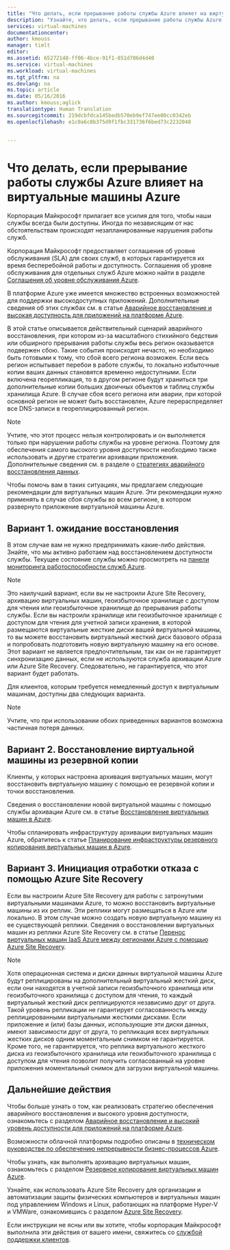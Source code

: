 ```yaml
---
title: "Что делать, если прерывание работы службы Azure влияет на виртуальные машины Azure | Документация Майкрософт"
description: "Узнайте, что делать, если прерывание работы службы Azure влияет на виртуальные машины Azure."
services: virtual-machines
documentationcenter: 
author: kmouss
manager: timlt
editor: 
ms.assetid: 65272148-ff06-4bce-91f1-851d706d4d40
ms.service: virtual-machines
ms.workload: virtual-machines
ms.tgt_pltfrm: na
ms.devlang: na
ms.topic: article
ms.date: 05/16/2016
ms.author: kmouss;aglick
translationtype: Human Translation
ms.sourcegitcommit: 219dcbfdca145bedb570eb9ef747ee00cc0342eb
ms.openlocfilehash: e1c0a6c0b375d9f1fbc331736f6bed73c2232048


---
```

# <a name="what-to-do-in-the-event-that-an-azure-service-disruption-impacts-azure-virtual-machines"></a>Что делать, если прерывание работы службы Azure влияет на виртуальные машины Azure
Корпорация Майкрософт прилагает все усилия для того, чтобы наши службы всегда были доступны. Иногда по независящим от нас обстоятельствам происходят незапланированные нарушения работы служб.

Корпорация Майкрософт предоставляет соглашения об уровне обслуживания (SLA) для своих служб, в которых гарантируется их время бесперебойной работы и доступность. Соглашения об уровне обслуживания для отдельных служб Azure можно найти в разделе [Соглашения об уровне обслуживания Azure](https://azure.microsoft.com/support/legal/sla/).

В платформе Azure уже имеется множество встроенных возможностей для поддержки высокодоступных приложений. Дополнительные сведения об этих службах см. в статье [Аварийное восстановление и высокая доступность для приложений на платформе Azure](../resiliency/resiliency-disaster-recovery-high-availability-azure-applications.md).

В этой статье описывается действительный сценарий аварийного восстановления, при котором из-за масштабного стихийного бедствия или обширного прерывания работы службы весь регион оказывается подвержен сбою. Такие события происходят нечасто, но необходимо быть готовыми к тому, что сбой всего региона возможен. Если весь регион испытывает перебои в работе службы, то локально избыточные копии ваших данных становятся временно недоступными. Если включена георепликация, то в другом регионе будут храниться три дополнительные копии больших двоичных объектов и таблиц службы хранилища Azure. В случае сбоя всего региона или аварии, при которой основной регион не может быть восстановлен, Azure перераспределяет все DNS-записи в геореплицированный регион.

> [!NOTE]
> Учтите, что этот процесс нельзя контролировать и он выполняется только при нарушении работы службы на уровне региона. Поэтому для обеспечения самого высокого уровня доступности необходимо также использовать и другие стратегии архивации приложения. Дополнительные сведения см. в разделе о [стратегиях аварийного восстановления данных](../resiliency/resiliency-disaster-recovery-azure-applications.md#data-strategies-for-disaster-recovery).
> 
> 

Чтобы помочь вам в таких ситуациях, мы предлагаем следующие рекомендации для виртуальных машин Azure. Эти рекомендации нужно применять в случае сбоя службы во всем регионе, в котором развернуто приложение виртуальной машины Azure.

## <a name="option-1-wait-for-recovery"></a>Вариант 1. ожидание восстановления
В этом случае вам не нужно предпринимать какие-либо действия. Знайте, что мы активно работаем над восстановлением доступности службы. Текущее состояние службы можно просмотреть на [панели мониторинга работоспособности служб Azure](https://azure.microsoft.com/status/).

> [!NOTE]
> Это наилучший вариант, если вы не настроили Azure Site Recovery, архивацию виртуальных машин, геоизбыточное хранилище с доступом для чтения или геоизбыточное хранилище до прерывания работы службы. Если вы настроили хранилище или геоизбыточное хранилище с доступом для чтения для учетной записи хранения, в которой размещаются виртуальные жесткие диски вашей виртуальной машины, то вы можете восстановить виртуальный жесткий диск базового образа и попробовать подготовить новую виртуальную машину на его основе. Этот вариант не является предпочтительным, так как он не гарантирует синхронизацию данных, если не используются служба архивации Azure или Azure Site Recovery. Следовательно, не гарантируется, что этот вариант будет работать.
> 
> 

Для клиентов, которым требуется немедленный доступ к виртуальным машинам, доступны два следующих варианта.  

> [!NOTE]
> Учтите, что при использовании обоих приведенных вариантов возможна частичная потеря данных.     
> 
> 

## <a name="option-2-restore-a-vm-from-a-backup"></a>Вариант 2. Восстановление виртуальной машины из резервной копии
Клиенты, у которых настроена архивация виртуальных машин, могут восстановить виртуальную машину с помощью ее резервной копии и точки восстановления.

Сведения о восстановлении новой виртуальной машины с помощью службы архивации Azure см. в статье [Восстановление виртуальных машин в Azure](../backup/backup-azure-restore-vms.md).

Чтобы спланировать инфраструктуру архивации виртуальных машин Azure, обратитесь к статье [Планирование инфраструктуры резервного копирования виртуальных машин в Azure](../backup/backup-azure-vms-introduction.md).

## <a name="option-3-initiate-a-failover-by-using-azure-site-recovery"></a>Вариант 3. Инициация отработки отказа с помощью Azure Site Recovery
Если вы настроили Azure Site Recovery для работы с затронутыми виртуальными машинами Azure, то можно восстановить виртуальные машины из их реплик. Эти реплики могут размещаться в Azure или локально. В этом случае можно создать новую виртуальную машину из ее существующей реплики. Сведения о восстановлении виртуальных машин из реплики Azure Site Recovery см. в статье [Перенос виртуальных машин IaaS Azure между регионами Azure с помощью Azure Site Recovery](../site-recovery/site-recovery-migrate-azure-to-azure.md).

> [!NOTE]
> Хотя операционная система и диски данных виртуальной машины Azure будут реплицированы на дополнительный виртуальный жесткий диск, если они находятся в учетной записи геоизбыточного хранилища или геоизбыточного хранилища с доступом для чтения, то каждый виртуальный жесткий диск реплицируются независимо друг от друга. Такой уровень репликации не гарантирует согласованность между реплицированными виртуальными жесткими дисками. Если приложение и (или) базы данных, использующие эти диски данных, имеют зависимости друг от друга, то репликация всех виртуальных жестких дисков одним моментальным снимком не гарантируется. Кроме того, не гарантируется, что реплика виртуального жесткого диска из геоизбыточного хранилища или геоизбыточного хранилища с доступом для чтения позволит получить согласованный на уровне приложения моментальный снимок для загрузки виртуальной машины.
> 
> 

## <a name="next-steps"></a>Дальнейшие действия
Чтобы больше узнать о том, как реализовать стратегию обеспечения аварийного восстановления и высокого уровня доступности, ознакомьтесь с разделом [Аварийное восстановление и высокий уровень доступности для приложений на платформе Azure](../resiliency/resiliency-disaster-recovery-high-availability-azure-applications.md).

Возможности облачной платформы подробно описаны в [техническом руководстве по обеспечению непрерывности бизнес-процессов Azure](../resiliency/resiliency-technical-guidance.md).

Чтобы узнать, как выполнять архивацию виртуальных машин, ознакомьтесь с разделом [Резервное копирование виртуальных машин Azure](../backup/backup-azure-vms.md).

Узнайте, как использовать Azure Site Recovery для организации и автоматизации защиты физических компьютеров и виртуальных машин под управлением Windows и Linux, работающих на платформе Hyper-V и VMWare, ознакомившись с разделом [Azure Site Recovery](https://azure.microsoft.com/documentation/learning-paths/site-recovery/).

Если инструкции не ясны или вы хотите, чтобы корпорация Майкрософт выполнила эти действия от вашего имени, свяжитесь со [службой поддержки клиентов](https://portal.azure.com/#blade/Microsoft_Azure_Support/HelpAndSupportBlade).




<!--HONumber=Nov16_HO3-->


